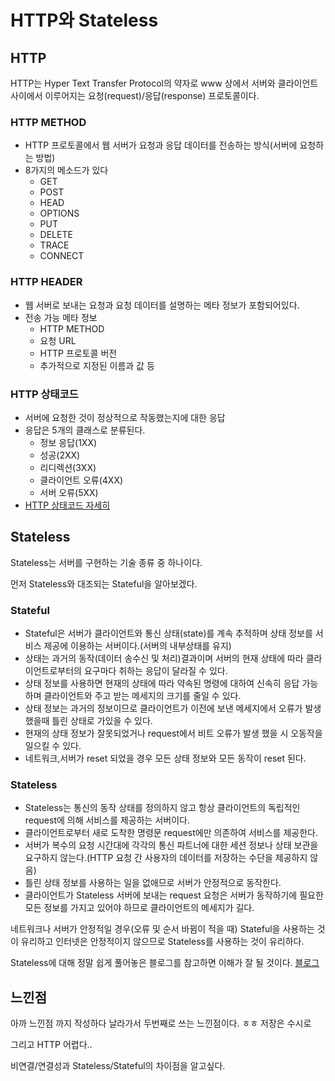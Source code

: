 ﻿# HTTP와 Stateless
## HTTP
HTTP는 Hyper Text Transfer Protocol의 약자로 www 상에서 서버와 클라이언트 사이에서 이루어지는 요청(request)/응답(response) 프로토콜이다.

### HTTP METHOD
- HTTP 프로토콜에서 웹 서버가 요청과 응답 데이터를 전송하는 방식(서버에 요청하는 방법)
- 8가지의 메소드가 있다
	+ GET
	+ POST
	+ HEAD
	+ OPTIONS
	+ PUT
	+ DELETE
	+ TRACE
	+ CONNECT

### HTTP HEADER
- 웹 서버로 보내는 요청과 요청 데이터를 설명하는 메타 정보가 포함되어있다.
- 전송 가능 메타 정보
	+ HTTP METHOD
	+ 요청 URL
	+ HTTP 프로토콜 버전
	+ 추가적으로 지정된 이름과 값 등
	
    
### HTTP 상태코드
- 서버에 요청한 것이 정상적으로 작동했는지에 대한 응답
- 응답은 5개의 클래스로 분류된다.
	+ 정보 응답(1XX)
	+ 성공(2XX)
	+ 리디렉션(3XX)
	+ 클라이언트 오류(4XX)
	+ 서버 오류(5XX)
- [HTTP 상태코드 자세히](https://developer.mozilla.org/ko/docs/Web/HTTP/Status)


## Stateless 
Stateless는 서버를 구현하는 기술 종류 중 하나이다.

먼저 Stateless와 대조되는 Stateful을 알아보겠다.

### Stateful
- Stateful은 서버가 클라이언트와 통신 상태(state)를 계속 추적하며 상태 정보를 서비스 제공에 이용하는 서버이다.(서버의 내부상태를 유지)
- 상태는 과거의 동작(데이터 송수신 및 처리)결과이며 서버의 현재 상태에 따라 클라이언트로부터의 요구마다 취하는 응답이 달라질 수 있다.
- 상태 정보를 사용하면 현재의 상태에 따라 약속된 명령에 대하여 신속히 응답 가능하며 클라이언트와 주고 받는 메세지의 크기를 줄일 수 있다.
- 상태 정보는 과거의 정보이므로 클라이언트가 이전에 보낸 메세지에서 오류가 발생했을때 틀린 상태로 가있을 수 있다.
- 현재의 상태 정보가 잘못되었거나 request에서 비트 오류가 발생 했을 시 오동작을 일으킬 수 있다.
- 네트워크,서버가 reset 되었을 경우 모든 상태 정보와 모든 동작이 reset 된다.

### Stateless 
- Stateless는 통신의 동작 상태를 정의하지 않고 항상 클라이언트의 독립적인 request에 의해 서비스를 제공하는 서버이다.
- 클라이언트로부터 새로 도착한 명령문 request에만 의존하여 서비스를 제공한다.
- 서버가 복수의 요청 시간대에 각각의 통신 파트너에 대한 세션 정보나 상태 보관을 요구하지 않는다.(HTTP 요청 간 사용자의 데이터를 저장하는 수단을 제공하지 않음)
- 틀린 상태 정보를 사용하는 일을 없애므로 서버가 안정적으로 동작한다.
- 클라이언트가 Stateless 서버에 보내는 request 요청은 서버가 동작하기에 필요한 모든 정보를 가지고 있어야 하므로 클라이언트의 메세지가 길다.



네트워크나 서버가 안정적일 경우(오류 및 순서 바뀜이 적을 때) Stateful을 사용하는 것이 유리하고
인터넷은 안정적이지 않으므로 Stateless를 사용하는 것이 유리하다.

Stateless에 대해 정말 쉽게 풀어놓은 블로그를 참고하면 이해가 잘 될 것이다. [블로그](https://milooy.wordpress.com/2016/03/03/pass-data-through-redirect-in-django/)

## 느낀점
아까 느낀점 까지 작성하다 날라가서 두번째로 쓰는 느낀점이다. ㅎㅎ 저장은 수시로

그리고 HTTP 어렵다..

비연결/연결성과 Stateless/Stateful의 차이점을 알고싶다.
